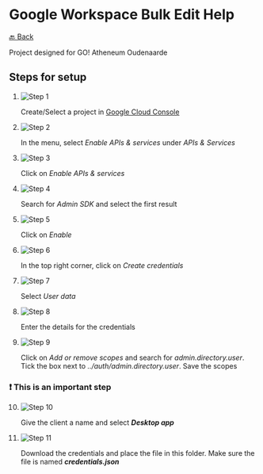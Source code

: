 # Google Workspace Bulk Edit Help

[🔙 Back](README.md)

Project designed for GO! Atheneum Oudenaarde

## Steps for setup
1) ![Step 1](help/step1.png?raw=true)

    Create/Select a project in [Google Cloud Console](//console.cloud.google.com)
2) ![Step 2](help/step2.png?raw=true)

    In the menu, select *Enable APIs & services* under *APIs & Services*
3) ![Step 3](help/step3.png?raw=true)

    Click on *Enable APIs & services*
4) ![Step 4](help/step4.png?raw=true)

    Search for *Admin SDK* and select the first result
5) ![Step 5](help/step5.png?raw=true)

    Click on *Enable*
6) ![Step 6](help/step6.png?raw=true)

    In the top right corner, click on *Create credentials*
7) ![Step 7](help/step7.png?raw=true)

    Select *User data*
8) ![Step 8](help/step8.png?raw=true)

    Enter the details for the credentials
9) ![Step 9](help/step9.png?raw=true)

    Click on *Add or remove scopes* and search for *admin.directory.user*. Tick the box next to *../auth/admin.directory.user*. Save the scopes
    
### ❗ This is an important step
10) ![Step 10](help/step10.png?raw=true)

    Give the client a name and select ***Desktop app***
11) ![Step 11](help/step11.png?raw=true)

    Download the credentials and place the file in this folder. Make sure the file is named ***credentials.json***
